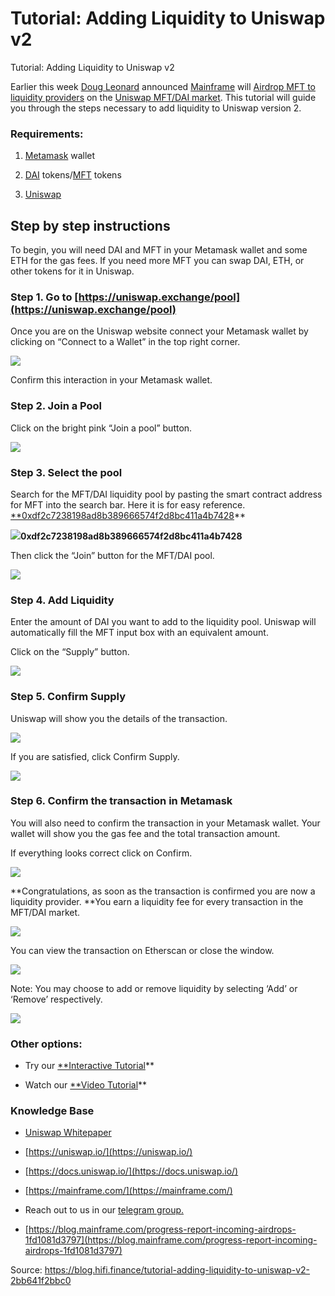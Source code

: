 
# Tutorial: Adding Liquidity to Uniswap v2

Tutorial: Adding Liquidity to Uniswap v2

Earlier this week [Doug Leonard](undefined) announced [Mainframe](undefined) will [Airdrop MFT to liquidity providers](https://blog.mainframe.com/progress-report-incoming-airdrops-1fd1081d3797) on the [Uniswap MFT/DAI market](https://uniswap.exchange/pool). This tutorial will guide you through the steps necessary to add liquidity to Uniswap version 2.

### **Requirements:**

1. [Metamask](https://metamask.io/) wallet

1. [DAI](https://uniswap.exchange/swap?outputCurrency=0x6b175474e89094c44da98b954eedeac495271d0f) tokens/[MFT](https://uniswap.exchange/swap?outputCurrency=0xdf2c7238198ad8b389666574f2d8bc411a4b7428) tokens

1. [Uniswap](https://uniswap.exchange/swap)

## Step by step instructions

To begin, you will need DAI and MFT in your Metamask wallet and some ETH for the gas fees. If you need more MFT you can swap DAI, ETH, or other tokens for it in Uniswap.

### **Step 1. Go to [https://uniswap.exchange/pool](https://uniswap.exchange/pool)**

Once you are on the Uniswap website connect your Metamask wallet by clicking on “Connect to a Wallet” in the top right corner.

![](../images/2020-06-04_tutorial-adding-liquidity-to-uniswap-v2/1_Y3a1myovMygUp3fezXs7fA.png)

Confirm this interaction in your Metamask wallet.

### **Step 2. Join a Pool**

Click on the bright pink “Join a pool” button.

![](../images/2020-06-04_tutorial-adding-liquidity-to-uniswap-v2/1_rICPA4DGHN9qSpAJWdei-g.png)

### **Step 3. Select the pool**

Search for the MFT/DAI liquidity pool by pasting the smart contract address for MFT into the search bar. Here it is for easy reference. [**0xdf2c7238198ad8b389666574f2d8bc411a4b7428](https://etherscan.io/token/0xdf2c7238198ad8b389666574f2d8bc411a4b7428)**

![](../images/2020-06-04_tutorial-adding-liquidity-to-uniswap-v2/1_vb-FsfuHO6BuDEo6fIi9yQ.png)****0xdf2c7238198ad8b389666574f2d8bc411a4b7428****

Then click the “Join” button for the MFT/DAI pool.

![](../images/2020-06-04_tutorial-adding-liquidity-to-uniswap-v2/1_Sbr56BNViM66TzVQ99sk2w.png)

### **Step 4. Add Liquidity**

Enter the amount of DAI you want to add to the liquidity pool. Uniswap will automatically fill the MFT input box with an equivalent amount.

Click on the “Supply” button.

![](../images/2020-06-04_tutorial-adding-liquidity-to-uniswap-v2/1_GWETPVy7a1kgXxBMrQUTBA.png)

### **Step 5. Confirm Supply**

Uniswap will show you the details of the transaction.

![](../images/2020-06-04_tutorial-adding-liquidity-to-uniswap-v2/1_0VFVRflf0_u2PXbx78B3Cw.png)

If you are satisfied, click Confirm Supply.

![](../images/2020-06-04_tutorial-adding-liquidity-to-uniswap-v2/0_C6fMx6gazgSeqCe3)

### **Step 6. Confirm the transaction in Metamask**

You will also need to confirm the transaction in your Metamask wallet. Your wallet will show you the gas fee and the total transaction amount.

If everything looks correct click on Confirm.

![](../images/2020-06-04_tutorial-adding-liquidity-to-uniswap-v2/1_VoLKefHE-2x6eI0v-4syhA.png)

**Congratulations, as soon as the transaction is confirmed you are now a liquidity provider. **You earn a liquidity fee for every transaction in the MFT/DAI market.

![](../images/2020-06-04_tutorial-adding-liquidity-to-uniswap-v2/0_R0FuGsNj8C-C5_h2)

You can view the transaction on Etherscan or close the window.

![](../images/2020-06-04_tutorial-adding-liquidity-to-uniswap-v2/0_Z_T5KZ7KcoR1meYY)

Note: You may choose to add or remove liquidity by selecting ‘Add’ or ‘Remove’ respectively.

![](../images/2020-06-04_tutorial-adding-liquidity-to-uniswap-v2/0_iBLLRl8Y3EWu5ZRt)

### **Other options:**

* Try our [**Interactive Tutorial](http://ior.ad/71Fv)**

* Watch our [**Video Tutorial](http://ior.ad/71Fv)**

### **Knowledge Base**

* [Uniswap Whitepaper](https://hackmd.io/@477aQ9OrQTCbVR3fq1Qzxg/HJ9jLsfTz?type=view#Introduction)

* [https://uniswap.io/](https://uniswap.io/)

* [https://docs.uniswap.io/](https://docs.uniswap.io/)

* [https://mainframe.com/](https://mainframe.com/)

* Reach out to us in our [telegram group.](https://t.me/MainframeCommunity)

* [https://blog.mainframe.com/progress-report-incoming-airdrops-1fd1081d3797](https://blog.mainframe.com/progress-report-incoming-airdrops-1fd1081d3797)


Source: https://blog.hifi.finance/tutorial-adding-liquidity-to-uniswap-v2-2bb641f2bbc0
